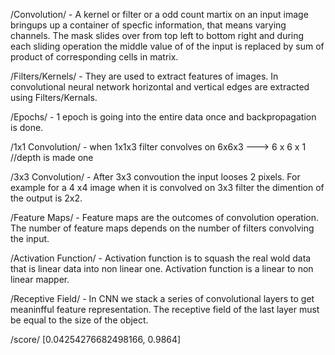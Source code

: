 /Convolution/ - A kernel or filter or a odd count martix on an input image bringups up a container of specfic information, that means varying channels. The mask slides over from top left to bottom right and during each sliding operation the middle value of of the input is replaced by sum of product of corresponding cells in matrix.


/Filters/Kernels/ - They are used to extract features of images. In convolutional neural network horizontal and vertical edges are extracted using Filters/Kernals.


/Epochs/ - 1 epoch is going into the entire data once and backpropagation is done.


/1x1 Convolution/ - when 1x1x3 filter convolves on 6x6x3 ---> 6 x 6 x 1 //depth is made one 


/3x3 Convolution/ - After 3x3 convoution the input looses 2 pixels. For example for a 4 x4 image when it is convolved on 3x3 filter the dimention of the output is 2x2.


/Feature Maps/ - Feature maps are the outcomes of convolution operation. The number of feature maps depends on the number of filters convolving the input.


/Activation Function/ - Activation function is to squash the real wold data that is linear data into non linear one. Activation function is a linear to non linear mapper.


/Receptive Field/ - In CNN we stack a series of convolutional layers to get meaninfful feature representation. The receptive field of the last layer must be equal to the size of the object.   

/score/ [0.04254276682498166, 0.9864]
